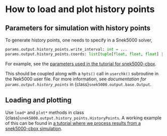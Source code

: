 # How to load and plot history points

## Parameters for simulation with history points

To generate history points, one needs to specify in a Snek5000 solver,

```py
params.output.history_points.write_interval: int = ...
params.output.history_points.coords: list[tuple[float, float, float] | tuple[float, float]] = ...
```

For example, see the
[parameters used in the tutorial for snek5000-cbox](../tuto_cbox.myst.md#a-more-advanced-script-adapted-for-a-particular-instability).

This should be coupled along with a `hpts()` call in `userchk()` subroutine in the
Nek5000 user file. For more information, see *documentation for
`params.output.history_points`* in {class}`snek5000.output.base.Output`.

## Loading and plotting

Use `load*` and `plot*` methods in class
{class}`snek5000.output.history_points.HistoryPoints`. A working example of this can be
found in
[a tutorial where we process results from a snek5000-cbox simulation](../tuto_cbox.myst.md#load-and-plot-history-points-data).
